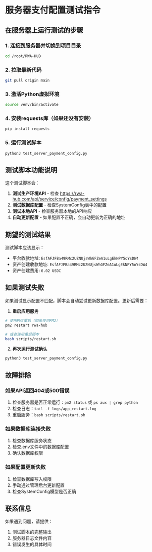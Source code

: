 # 服务器支付配置测试指令

## 在服务器上运行测试的步骤

### 1. 连接到服务器并切换到项目目录
```bash
cd /root/RWA-HUB
```

### 2. 拉取最新代码
```bash
git pull origin main
```

### 3. 激活Python虚拟环境
```bash
source venv/bin/activate
```

### 4. 安装requests库（如果还没有安装）
```bash
pip install requests
```

### 5. 运行测试脚本
```bash
python3 test_server_payment_config.py
```

## 测试脚本功能说明

这个测试脚本会：

1. **测试生产环境API** - 检查 https://rwa-hub.com/api/service/config/payment_settings
2. **测试数据库配置** - 检查SystemConfig表中的配置
3. **测试本地API** - 检查服务器本地的API响应
4. **自动更新配置** - 如果配置不正确，会自动更新为正确的地址

## 期望的测试结果

测试脚本应该显示：
- 平台收款地址: `EsfAFJFBa49RMc2UZNUjsWhGFZeA1uLgEkNPY5oYsDW4`
- 资产创建收款地址: `EsfAFJFBa49RMc2UZNUjsWhGFZeA1uLgEkNPY5oYsDW4`
- 资产创建费用: `0.02 USDC`

## 如果测试失败

如果测试显示配置不匹配，脚本会自动尝试更新数据库配置。更新后需要：

1. **重启应用服务**
```bash
# 使用PM2重启（如果使用PM2）
pm2 restart rwa-hub

# 或者使用重启脚本
bash scripts/restart.sh
```

2. **再次运行测试确认**
```bash
python3 test_server_payment_config.py
```

## 故障排除

### 如果API返回404或500错误
1. 检查服务器是否正常运行：`pm2 status` 或 `ps aux | grep python`
2. 检查日志：`tail -f logs/app_restart.log`
3. 重启服务：`bash scripts/restart.sh`

### 如果数据库连接失败
1. 检查数据库服务状态
2. 检查.env文件中的数据库配置
3. 确认数据库权限

### 如果配置更新失败
1. 检查数据库写入权限
2. 手动通过管理后台更新配置
3. 检查SystemConfig模型是否正确

## 联系信息

如果遇到问题，请提供：
1. 测试脚本的完整输出
2. 服务器日志文件内容
3. 错误发生的具体时间 